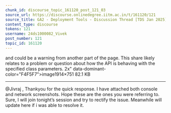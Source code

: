 ```yaml
---
chunk_id: discourse_topic_161120_post_121_03
source_url: https://discourse.onlinedegree.iitm.ac.in/t/161120/121
source_title: GA2 - Deployment Tools - Discussion Thread [TDS Jan 2025]
content_type: discourse
tokens: 121
username: 24ds1000082_Vivek
post_number: 121
topic_id: 161120
---
```


 and could be a warning from another part of the page. This share likely relates to a problem or question about how the API is behaving with the specified class parameters. 2x" data-dominant-color="F4F5F7">image1914×751 82.1 KB

---

@Jivraj , Thankyou for the quick response. I have attached both console and network screenshots. Hope these are the ones you were referring to. Sure, I will join tonight’s session and try to rectify the issue. Meanwhile will update here if i was able to resolve it.
